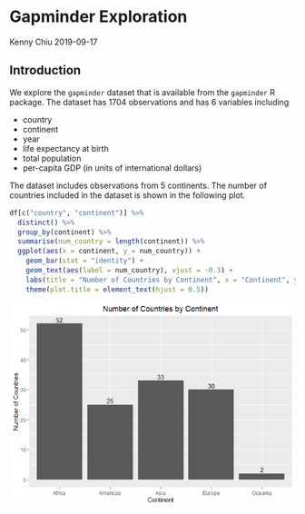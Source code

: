 Gapminder Exploration
================
Kenny Chiu
2019-09-17

## Introduction

We explore the `gapminder` dataset that is available from the
`gapminder` R package. The dataset has 1704 observations and has 6
variables including

  - country
  - continent
  - year
  - life expectancy at birth
  - total population
  - per-capita GDP (in units of international dollars)

The dataset includes observations from 5 continents. The number of
countries included in the dataset is shown in the following plot.

``` r
df[c("country", "continent")] %>%
  distinct() %>%
  group_by(continent) %>%
  summarise(num_country = length(continent)) %>%
  ggplot(aes(x = continent, y = num_country)) +
    geom_bar(stat = "identity") +
    geom_text(aes(label = num_country), vjust = -0.3) +
    labs(title = "Number of Countries by Continent", x = "Continent", y = "Number of Countries") +
    theme(plot.title = element_text(hjust = 0.5))
```

![](hw01_gapminder_files/figure-gfm/unnamed-chunk-1-1.png)<!-- -->
